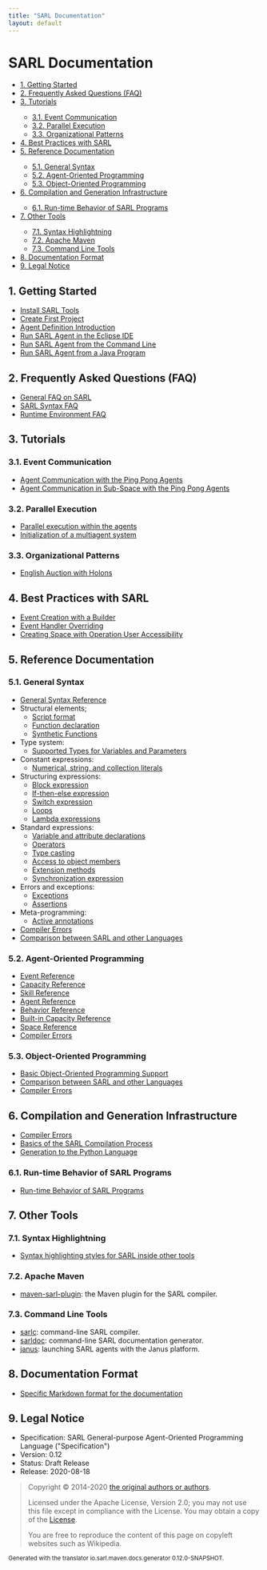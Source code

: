 ```yaml
---
title: "SARL Documentation"
layout: default
---
```


# SARL Documentation


<ul class="page_outline" id="page_outline">

<li><a href="#1-getting-started">1. Getting Started</a></li>
<li><a href="#2-frequently-asked-questions-faq">2. Frequently Asked Questions (FAQ)</a></li>
<li><a href="#3-tutorials">3. Tutorials</a></li>
<ul>
  <li><a href="#31-event-communication">3.1. Event Communication</a></li>
  <li><a href="#32-parallel-execution">3.2. Parallel Execution</a></li>
  <li><a href="#33-organizational-patterns">3.3. Organizational Patterns</a></li>
</ul>
<li><a href="#4-best-practices-with-sarl">4. Best Practices with SARL</a></li>
<li><a href="#5-reference-documentation">5. Reference Documentation</a></li>
<ul>
  <li><a href="#51-general-syntax">5.1. General Syntax</a></li>
  <li><a href="#52-agent-oriented-programming">5.2. Agent-Oriented Programming</a></li>
  <li><a href="#53-object-oriented-programming">5.3. Object-Oriented Programming</a></li>
</ul>
<li><a href="#6-compilation-and-generation-infrastructure">6. Compilation and Generation Infrastructure</a></li>
<ul>
  <li><a href="#61-run-time-behavior-of-sarl-programs">6.1. Run-time Behavior of SARL Programs</a></li>
</ul>
<li><a href="#7-other-tools">7. Other Tools</a></li>
<ul>
  <li><a href="#71-syntax-highlightning">7.1. Syntax Highlightning</a></li>
  <li><a href="#72-apache-maven">7.2. Apache Maven</a></li>
  <li><a href="#73-command-line-tools">7.3. Command Line Tools</a></li>
</ul>
<li><a href="#8-documentation-format">8. Documentation Format</a></li>
<li><a href="#9-legal-notice">9. Legal Notice</a></li>

</ul>


## 1. Getting Started

* [Install SARL Tools](./gettingstarted/InstallSARLTools.html)
* [Create First Project](./gettingstarted/CreateFirstProject.html)
* [Agent Definition Introduction](./gettingstarted/AgentIntroduction.html)
* [Run SARL Agent in the Eclipse IDE](./gettingstarted/RunSARLAgentEclipse.html)
* [Run SARL Agent from the Command Line](./gettingstarted/RunSARLAgentCLI.html)
* [Run SARL Agent from a Java Program](./gettingstarted/RunSARLAgentJava.html)

## 2. Frequently Asked Questions (FAQ)

* [General FAQ on SARL](./faq/GeneralFAQ.html)
* [SARL Syntax FAQ](./faq/SyntaxFAQ.html)
* [Runtime Environment FAQ](./faq/RuntimeEnvironmentFAQ.html)

## 3. Tutorials

### 3.1. Event Communication

* [Agent Communication with the Ping Pong Agents](./tutorials/PingPong.html)
* [Agent Communication in Sub-Space with the Ping Pong Agents](./tutorials/PingPongSpace.html)

### 3.2. Parallel Execution

* [Parallel execution within the agents](./tutorials/ParallelExecution.html)
* [Initialization of a multiagent system](./tutorials/MASInitialization.html)

### 3.3. Organizational Patterns

* [English Auction with Holons](./tutorials/HolonicAuction.html)

## 4. Best Practices with SARL

* [Event Creation with a Builder](./bestpractices/EventBuilder.html)
* [Event Handler Overriding](./bestpractices/EventHandlerOverriding.html)
* [Creating Space with Operation User Accessibility](./bestpractices/SpaceWithCallerIdentity.html)

## 5. Reference Documentation

### 5.1. General Syntax

* [General Syntax Reference](./reference/GeneralSyntax.html)
* Structural elements;
	* [Script format](./reference/general/Script.html)
	* [Function declaration](./reference/general/FuncDecls.html)
	* [Synthetic Functions](./reference/general/SyntheticFunctions.html)
* Type system:
	* [Supported Types for Variables and Parameters](./reference/general/Types.html)
* Constant expressions:
	* [Numerical, string, and collection literals](./reference/general/Literals.html)
* Structuring expressions:
	* [Block expression](./reference/general/Block.html)
	* [If-then-else expression](./reference/general/IfExpression.html)
	* [Switch expression](./reference/general/SwitchExpression.html)
	* [Loops](./reference/general/LoopExpression.html)
	* [Lambda expressions](./reference/general/Lambda.html)
* Standard expressions:
	* [Variable and attribute declarations](./reference/general/VarDecls.html)
	* [Operators](./reference/general/Operators.html)
	* [Type casting](./reference/general/Cast.html)
	* [Access to object members](./reference/general/MemberAccess.html)
	* [Extension methods](./reference/general/Extension.html)
	* [Synchronization expression](./reference/general/Synchronization.html)
* Errors and exceptions:
	* [Exceptions](./reference/general/Exception.html)
	* [Assertions](./reference/general/Assertion.html)
* Meta-programming:
	* [Active annotations](./reference/general/ActiveAnnotations.html)
* [Compiler Errors](./reference/CompilerErrors.html)
* [Comparison between SARL and other Languages](./reference/LanguageComparison.html)

### 5.2. Agent-Oriented Programming

* [Event Reference](./reference/Event.html)
* [Capacity Reference](./reference/Capacity.html)
* [Skill Reference](./reference/Skill.html)
* [Agent Reference](./reference/Agent.html)
* [Behavior Reference](./reference/Behavior.html)
* [Built-in Capacity Reference](./reference/BIC.html)
* [Space Reference](./reference/Space.html)
* [Compiler Errors](./reference/CompilerErrors.html)

### 5.3. Object-Oriented Programming

* [Basic Object-Oriented Programming Support](./reference/OOP.html)
* [Comparison between SARL and other Languages](./reference/LanguageComparison.html)
* [Compiler Errors](./reference/CompilerErrors.html)

## 6. Compilation and Generation Infrastructure

* [Compiler Errors](./reference/CompilerErrors.html)
* [Basics of the SARL Compilation Process](./compilation/Basics.html)
* [Generation to the Python Language](./compilation/PythonGeneration.html)

### 6.1. Run-time Behavior of SARL Programs

* [Run-time Behavior of SARL Programs](./reference/Runtime.html)

## 7. Other Tools

### 7.1. Syntax Highlightning

* [Syntax highlighting styles for SARL inside other tools](./tools/SyntaxHighlightning.html)

### 7.2. Apache Maven

* [maven-sarl-plugin](./tools/MavenSarlPlugin.html): the Maven plugin for the SARL compiler.

### 7.3. Command Line Tools

* [sarlc](./tools/Sarlc.html): command-line SARL compiler.
* [sarldoc](./tools/Sarldoc.html): command-line SARL documentation generator.
* [janus](./tools/Janus.html): launching SARL agents with the Janus platform.

## 8. Documentation Format

* [Specific Markdown format for the documentation](./DocumentationContribution.html)


## 9. Legal Notice

* Specification: SARL General-purpose Agent-Oriented Programming Language ("Specification")
* Version: 0.12
* Status: Draft Release
* Release: 2020-08-18

> Copyright &copy; 2014-2020 [the original authors or authors](http://www.sarl.io/about/index.html).
>
> Licensed under the Apache License, Version 2.0;
> you may not use this file except in compliance with the License.
> You may obtain a copy of the [License](http://www.apache.org/licenses/LICENSE-2.0).
>
> You are free to reproduce the content of this page on copyleft websites such as Wikipedia.

<small>Generated with the translator io.sarl.maven.docs.generator 0.12.0-SNAPSHOT.</small>